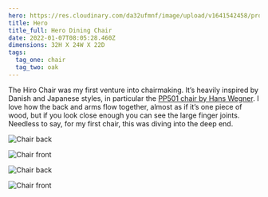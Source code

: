 ```yaml
---
hero: https://res.cloudinary.com/da32ufmnf/image/upload/v1641542458/proportional.design-v2/hero/romwzjkkfdv01jxnz7cy.jpg
title: Hero
title_full: Hero Dining Chair
date: 2022-01-07T08:05:28.460Z
dimensions: 32H X 24W X 22D
tags:
  tag_one: chair
  tag_two: oak
---
```


The Hiro Chair was my first venture into chairmaking. It’s heavily inspired by Danish and Japanese styles, in particular the [PP501 chair by Hans Wegner](https://www.pamono.com/stories/the-one-only). I love how the back and arms flow together, almost as if it’s one piece of wood, but if you look close enough you can see the large finger joints. Needless to say, for my first chair, this was diving into the deep end.

![Chair back](https://res.cloudinary.com/da32ufmnf/image/upload/v1641542467/proportional.design-v2/hero/dssiewexfos0agl3egua.jpg)

![Chair front](https://res.cloudinary.com/da32ufmnf/image/upload/v1641542153/proportional.design-v2/hero/xhgahez9bhlvr3haufen.jpg)

![Chair back](https://res.cloudinary.com/da32ufmnf/image/upload/v1641542482/proportional.design-v2/hero/nwt0ubtafavm3titcocr.jpg)

![Chair front](https://res.cloudinary.com/da32ufmnf/image/upload/v1641542461/proportional.design-v2/hero/zy5ve2nxgcfamoycvy96.jpg)
